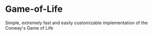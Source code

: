 # Game-of-Life
Simple, extremely fast and easily customizable implementation of the Conway's Game of Life
